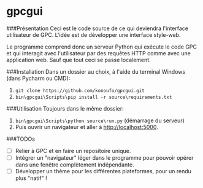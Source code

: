 # gpcgui
###Présentation
Ceci est le code source de ce qui deviendra l'interface utilisateur de GPC.
L'idée est de développer une interface style-web.

Le programme comprend donc un serveur Python qui exécute le code GPC et qui interagit avec l'utilisateur par des requêtes HTTP
comme avec une application web. Sauf que tout ceci se passe localement.

###Installation
Dans un dossier au choix, à l'aide du terminal Windows (dans Pycharm ou CMD):

1. `git clone https://github.com/konoufo/gpcgui.git`
2. `bin\gpcgui\Scripts\pip install -r source\requirements.txt`

###Utilisation
Toujours dans le même dossier:

1. `bin\gpcgui\Scripts\python source\run.py` (démarrage du serveur)
2. Puis ouvrir un navigateur et aller à [http://localhost:5000](http://localhost:5000).

###TODOs
- [ ] Relier à GPC et en faire un repositoire unique.
- [ ] Intégrer un "navigateur" léger dans le programme pour pouvoir opérer dans une fenêtre complètement indépendante.
- [ ] Développer un thème pour les différentes plateformes, pour un rendu plus "natif" !
